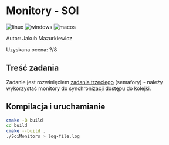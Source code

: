 # Monitory - SOI

![linux](https://github.com/JMazurkiewicz/SOI-synchronization-with-monitors/actions/workflows/linux.yml/badge.svg)
![windows](https://github.com/JMazurkiewicz/SOI-synchronization-with-monitors/actions/workflows/windows.yml/badge.svg)
![macos](https://github.com/JMazurkiewicz/SOI-synchronization-with-monitors/actions/workflows/macos.yml/badge.svg)

Autor: Jakub Mazurkiewicz

Uzyskana ocena: ?/8

## Treść zadania

Zadanie jest rozwinięciem [zadania trzeciego](https://github.com/JMazurkiewicz/SOI-linux-semaphores) (semafory) - należy wykorzystać monitory do synchronizacji dostępu do kolejki.

## Kompilacja i uruchamianie

```bash
cmake -B build
cd build
cmake --build .
./SoiMonitors > log-file.log
```
